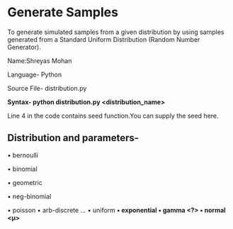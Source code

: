 # Generate Samples
To generate simulated samples from a given distribution by using samples generated from a Standard Uniform Distribution (Random Number Generator).

Name:Shreyas Mohan

Language- Python

Source File- distribution.py

**Syntax- python distribution.py <numberOfSamples> <distribution_name> <parameters>**

Line 4 in the code contains seed function.You can supply the seed here.

## Distribution and parameters-
• bernoulli <p>
• binomial <n> <p>
• geometric <p>
• neg-binomial <k> <p>
• poisson <?>
• arb-discrete <p0> <p1> <p2> … <pn>
• uniform <a> <b>
• exponential <?>
• gamma <a> <?>
• normal <µ> <s>
